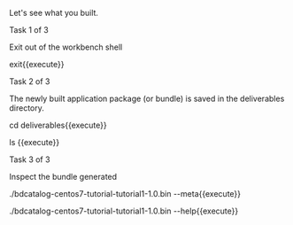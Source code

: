 Let's see what you built.

Task 1 of 3

Exit out of the workbench shell

exit{{execute}}

Task 2 of 3

The newly built application package (or bundle) is saved in the deliverables directory.

cd deliverables{{execute}}

ls {{execute}}

Task 3 of 3

Inspect the bundle generated

./bdcatalog-centos7-tutorial-tutorial1-1.0.bin --meta{{execute}}

./bdcatalog-centos7-tutorial-tutorial1-1.0.bin --help{{execute}}

